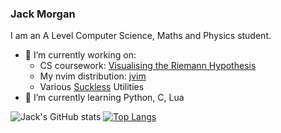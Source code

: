 ### Jack Morgan

<!--

- 🔭 I’m currently working on ...
- 🌱 I’m currently learning ...
- 👯 I’m looking to collaborate on ...
- 🤔 I’m looking for help with ...
- 💬 Ask me about ...
- 📫 How to reach me: ...
- 😄 Pronouns: ...
- ⚡ Fun fact: ...
-->
I am an A Level Computer Science, Maths and Physics student.

- 🔭 I’m currently working on:
  - CS coursework: [Visualising the Riemann Hypothesis](https://www.github.com/jackm245/Riemann-Hypothesis)
  - My nvim distribution: [jvim](https://www.github.com/jackm245/jvim)
  - Various [Suckless](https://www.suckless.org/) Utilities
- 🌱 I’m currently learning Python, C, Lua
<!-- 👯 I’m looking to collaborate on ...
- 🤔 I’m looking for help with ...
- 💬 Ask me about ...
- 📫 How to reach me: ...
- 😄 Pronouns: ...
- ⚡ Fun fact: ...
-->

![Jack's GitHub stats](https://github-readme-stats.vercel.app/api?username=jackm245&theme=github_dark&show_icons=true&hide=issues)
[![Top Langs](https://github-readme-stats.vercel.app/api/top-langs/?username=jackm245&layout=compact&theme=github_dark)](https://github.com/anuraghazra/github-readme-stats)



